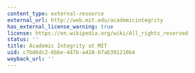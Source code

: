 ```yaml
---
content_type: external-resource
external_url: http://web.mit.edu/academicintegrity
has_external_license_warning: true
license: https://en.wikipedia.org/wiki/All_rights_reserved
status: ''
title: Academic Integrity at MIT
uid: c7bd6dc2-6bbe-447b-a428-b7ab391210b4
wayback_url: ''
---
```

